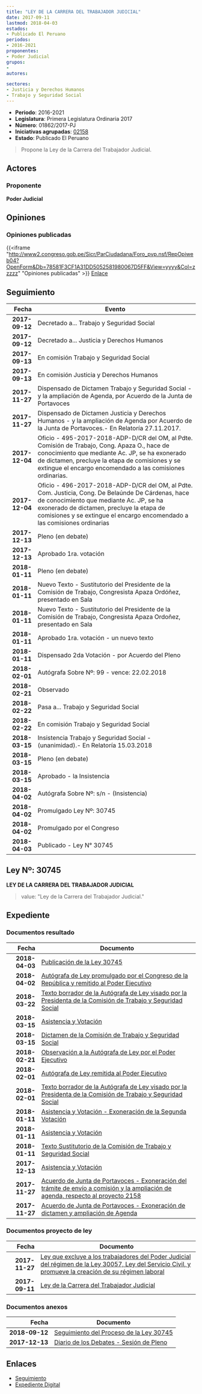 ```yaml
---
title: "LEY DE LA CARRERA DEL TRABAJADOR JUDICIAL"
date: 2017-09-11
lastmod: 2018-04-03
estados:
- Publicado El Peruano
periodos:
- 2016-2021
proponentes:
- Poder Judicial
grupos:
- 
autores:

sectores:
- Justicia y Derechos Humanos
- Trabajo y Seguridad Social
---
```

- **Periodo**: 2016-2021
- **Legislatura**: Primera Legislatura Ordinaria 2017
- **Número**: 01862/2017-PJ
- **Iniciativas agrupadas**: [02158](../../02100/02158)
- **Estado**: Publicado El Peruano

> Propone la Ley de la Carrera del Trabajador Judicial.


## Actores

### Proponente

**Poder Judicial**

## Opiniones

### Opiniones publicadas

{{<iframe "http://www2.congreso.gob.pe/Sicr/ParCiudadana/Foro_pvp.nsf/RepOpiweb04?OpenForm&Db=78581F3CF1A31DD5052581980067D5FF&View=yyyy&Col=zzzzz" "Opiniones publicadas" >}}
[Enlace](http://www2.congreso.gob.pe/Sicr/ParCiudadana/Foro_pvp.nsf/RepOpiweb04?OpenForm&Db=78581F3CF1A31DD5052581980067D5FF&View=yyyy&Col=zzzzz)


## Seguimiento

| Fecha | Evento |
|------:|--------|
| **2017-09-12** | Decretado a... Trabajo y Seguridad Social |
| **2017-09-12** | Decretado a... Justicia y Derechos Humanos |
| **2017-09-13** | En comisión Trabajo y Seguridad Social |
| **2017-09-13** | En comisión Justicia y Derechos Humanos |
| **2017-11-27** | Dispensado de Dictamen Trabajo y Seguridad Social - y la ampliación de Agenda, por Acuerdo de la Junta de Portavoces |
| **2017-11-27** | Dispensado de Dictamen Justicia y Derechos Humanos - y la ampliación de Agenda por Acuerdo de la Junta de Portavoces.- En Relatoría 27.11.2017. |
| **2017-12-04** | Oficio - 495-2017-2018-ADP-D/CR del OM, al Pdte. Comisión de Trabajo, Cong. Apaza O., hace de conocimiento que mediante Ac. JP, se ha exonerado de dictamen, precluye la etapa de comisiones y se extingue el encargo encomendado a las comisiones ordinarias. |
| **2017-12-04** | Oficio - 496-2017-2018-ADP-D/CR del OM, al Pdte. Com. Justicia, Cong. De Belaúnde De Cárdenas, hace de conocimiento que mediante Ac. JP, se ha exonerado de dictamen, precluye la etapa de comisiones y se extingue el encargo encomendado a las comisiones ordinarias |
| **2017-12-13** | Pleno (en debate) |
| **2017-12-13** | Aprobado 1ra. votación |
| **2018-01-11** | Pleno (en debate) |
| **2018-01-11** | Nuevo Texto - Sustitutorio del Presidente de la Comisión de Trabajo, Congresista Apaza Ordóñez, presentado en Sala |
| **2018-01-11** | Nuevo Texto - Sustitutorio del Presidente de la Comisión de Trabajo, Congresista Apaza Ordoñez, presentado en Sala |
| **2018-01-11** | Aprobado 1ra. votación - un nuevo texto |
| **2018-01-11** | Dispensado 2da Votación - por Acuerdo del Pleno |
| **2018-02-01** | Autógrafa Sobre Nº: 99 - vence: 22.02.2018 |
| **2018-02-21** | Observado |
| **2018-02-22** | Pasa a... Trabajo y Seguridad Social |
| **2018-02-22** | En comisión Trabajo y Seguridad Social |
| **2018-03-15** | Insistencia Trabajo y Seguridad Social - (unanimidad).- En Relatoría 15.03.2018 |
| **2018-03-15** | Pleno (en debate) |
| **2018-03-15** | Aprobado - la Insistencia |
| **2018-04-02** | Autógrafa Sobre Nº: s/n - (Insistencia) |
| **2018-04-02** | Promulgado Ley Nº: 30745 |
| **2018-04-02** | Promulgado por el Congreso |
| **2018-04-03** | Publicado - Ley N° 30745 |

## Ley Nº: 30745

**LEY DE LA CARRERA DEL TRABAJADOR JUDICIAL**

> value: "Ley de la Carrera del Trabajador Judicial."


## Expediente

### Documentos resultado

| Fecha | Documento |
|------:|-----------|
| **2018-04-03** | [Publicación de la Ley 30745](http://www.leyes.congreso.gob.pe/Documentos/2016_2021/ADLP/Normas_Legales/30745-LEY.pdf) |
| **2018-04-02** | [Autógrafa de Ley promulgado por el Congreso de la República y remitido al Poder Ejecutivo](http://www.leyes.congreso.gob.pe/Documentos/2016_2021/ADLP/Texto_Aprobado/AU0186220180402.pdf) |
| **2018-03-22** | [Texto borrador de la Autógrafa de Ley visado por la Presidenta de la Comisión de Trabajo y Seguridad Social](http://www.leyes.congreso.gob.pe/Documentos/2016_2021/Texto_Borrador_de_Autografa/BAU0186220180322.pdf) |
| **2018-03-15** | [Asistencia y Votación](http://www.leyes.congreso.gob.pe/Documentos/2016_2021/Asistencia_y_Votacion/Proyectos_de_Ley/AV0186220180315.pdf) |
| **2018-03-15** | [Dictamen de la Comisión de Trabajo y Seguridad Social](http://www.leyes.congreso.gob.pe/Documentos/2016_2021/Dictamenes/Proyectos_de_Ley/01862DC22MAY20180315.pdf) |
| **2018-02-21** | [Observación a la Autógrafa de Ley por el Poder Ejecutivo](http://www.leyes.congreso.gob.pe/Documentos/2016_2021/Observacion_a_la_Autografa/OBAU0186220180221.pdf) |
| **2018-02-01** | [Autógrafa de Ley remitida al Poder Ejecutivo](http://www.leyes.congreso.gob.pe/Documentos/2016_2021/Autografas/Ley_y_de_Resolucion_Legislativa/AU0186220180201.pdf) |
| **2018-02-01** | [Texto borrador de la Autógrafa de Ley visado por la Presidenta de la Comisión de Trabajo y Seguridad Social](http://www.leyes.congreso.gob.pe/Documentos/2016_2021/Texto_Borrador_de_Autografa/BAU0186220180201.pdf) |
| **2018-01-11** | [Asistencia y Votación - Exoneración de la Segunda Votación](http://www.leyes.congreso.gob.pe/Documentos/2016_2021/Asistencia_y_Votacion/Proyectos_de_Ley/Exoneracion_de_Segunda_Votacion/ESV0186220180111.pdf) |
| **2018-01-11** | [Asistencia y Votación](http://www.leyes.congreso.gob.pe/Documentos/2016_2021/Asistencia_y_Votacion/Proyectos_de_Ley/AV0186220180111.pdf) |
| **2018-01-11** | [Texto Sustitutorio de la Comisión de Trabajo y Seguridad Social](http://www.leyes.congreso.gob.pe/Documentos/2016_2021/Texto_Sustitutorio/Proyectos_de_Ley/TS0186220180111.pdf) |
| **2017-12-13** | [Asistencia y Votación](http://www.leyes.congreso.gob.pe/Documentos/2016_2021/Asistencia_y_Votacion/Proyectos_de_Ley/AV0186220171213.pdf) |
| **2017-11-27** | [Acuerdo de Junta de Portavoces - Exoneración del trámite de envío a comisión y la ampliación de agenda, respecto al proyecto 2158](http://www.leyes.congreso.gob.pe/Documentos/2016_2021/Acuerdos/Junta_Portavoces/AJP0215820171127.pdf) |
| **2017-11-27** | [Acuerdo de Junta de Portavoces - Exoneración de dictamen y ampliación de Agenda](http://www.leyes.congreso.gob.pe/Documentos/2016_2021/Acuerdos/Junta_Portavoces/AJP0186220171127.PDF) |

### Documentos proyecto de ley

| Fecha | Documento |
|------:|-----------|
| **2017-11-27** | [Ley que excluye a los trabajadores del Poder Judicial del régimen de la Ley 30057, Ley del Servicio Civil, y promueve la creación de su régimen laboral](http://www.leyes.congreso.gob.pe/Documentos/2016_2021/Proyectos_de_Ley_y_de_Resoluciones_Legislativas/PL0215820171127..pdf) |
| **2017-09-11** | [Ley de la Carrera del Trabajador Judicial](http://www.leyes.congreso.gob.pe/Documentos/2016_2021/Proyectos_de_Ley_y_de_Resoluciones_Legislativas/PL0186220170911..pdf) |

### Documentos anexos

| Fecha | Documento |
|------:|-----------|
| **2018-09-12** | [Seguimiento del Proceso de la Ley 30745](http://www.leyes.congreso.gob.pe/Documentos/2016_2021/Seguimiento_de_Proyectos_de_Ley/01862PL20180912.pdf) |
| **2017-12-13** | [Diario de los Debates - Sesión de Pleno](http://www.leyes.congreso.gob.pe/Documentos/2016_2021/ADLP/Diario_Debates/30745-TDD.pdf) |

## Enlaces

- [Seguimiento](http://www2.congreso.gob.pe/Sicr/TraDocEstProc/CLProLey2016.nsf/f7fff46988ca05b1052578e100829cc7/580daf463802701505258198005f15fb?OpenDocument)
- [Expediente Digital](http://www2.congreso.gob.pe/Sicr/TraDocEstProc/Expvirt_2011.nsf/visbusqptramdoc1621/01862?opendocument)

